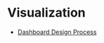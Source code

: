 # Visualization
- [Dashboard Design Process](https://github.com/vanessaaleung/DS-notes/blob/master/visualization/dashboard-design.md)
